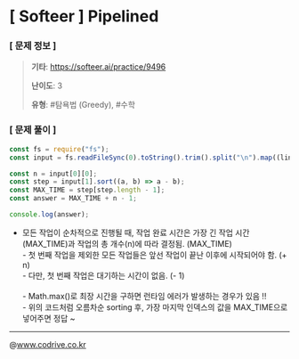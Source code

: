 # [ Softeer ] Pipelined

### [ 문제 정보 ]
> **기타**: https://softeer.ai/practice/9496
> 
> **난이도**: 3
>
> **유형**: #탐욕법 (Greedy), #수학


### [ 문제 풀이 ]
```JavaScript
const fs = require("fs");
const input = fs.readFileSync(0).toString().trim().split("\n").map((line) => line.split(" ").map(Number));

const n = input[0][0];
const step = input[1].sort((a, b) => a - b);
const MAX_TIME = step[step.length - 1];
const answer = MAX_TIME + n - 1;

console.log(answer);
```
- 모든 작업이 순차적으로 진행될 때, 작업 완료 시간은 가장 긴 작업 시간(MAX_TIME)과 작업의 총 개수(n)에 따라 결정됨. (MAX_TIME)<br>- 첫 번째 작업을 제외한 모든 작업들은 앞선 작업이 끝난 이후에 시작되어야 함. (+ n)<br>- 다만, 첫 번째 작업은 대기하는 시간이 없음. (- 1)<br><br>- Math.max()로 최장 시간을 구하면 런타임 에러가 발생하는 경우가 있음 !!<br>- 위의 코드처럼 오름차순 sorting 후, 가장 마지막 인덱스의 값을 MAX_TIME으로 넣어주면 정답 ~


---
@www.codrive.co.kr